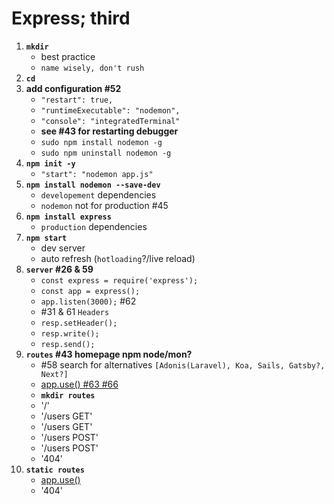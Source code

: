 # Express; third

1. **`mkdir`**
   - best practice
   - `name wisely, don't rush`
2. **`cd`**
3. **add configuration #52**
   - `"restart": true,`
   - `"runtimeExecutable": "nodemon",`
   - `"console": "integratedTerminal"`
   - **see #43 for restarting debugger**
   - `sudo npm install nodemon -g`
   - `sudo npm uninstall nodemon -g`
4. **`npm init -y`**
   - `"start": "nodemon app.js"`
5. **`npm install nodemon --save-dev`**
   - `developement` dependencies
   - `nodemon` not for production #45
6. **`npm install express`**
   - `production` dependencies
7. **`npm start`**
   - dev server
   - auto refresh (`hotloading`?/live reload)
8. **`server` #26 & 59**
   - `const express = require('express');`
   - `const app = express();`
   - `app.listen(3000);` #62
   - #31 & 61 `Headers`
   - `resp.setHeader();`
   - `resp.write();`
   - `resp.send();`
9. **`routes` #43 homepage npm node/mon?**
   - #58 search for alternatives `[Adonis(Laravel), Koa, Sails, Gatsby?, Next?]`
   - [app.use() #63 #66](https://expressjs.com/en/4x/api.html#app.use 'app.use("/users", (req,res, next)=>{
       console.log("middleWare")
       next()
       })')
   - **`mkdir routes`**
   - '/'
   - '/users GET'
   - '/users GET'
   - '/users POST'
   - '/users POST'
   - '404'
10. **`static routes`**
    - [app.use()](https://expressjs.com/en/4x/api.html#app.use 'app.use("/users", (req,res, next)=>{
      console.log("middleWare")
      next()
      })')
    - '404'
